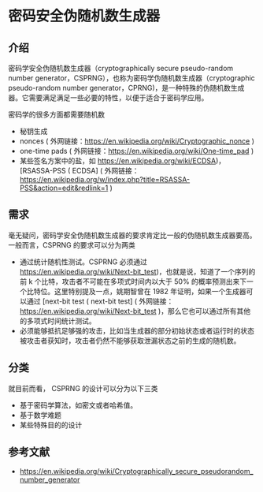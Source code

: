 # 密码安全伪随机数生成器

## 介绍

密码学安全伪随机数生成器（cryptographically secure pseudo-random number generator，CSPRNG），也称为密码学伪随机数生成器（cryptographic pseudo-random number generator，CPRNG)，是一种特殊的伪随机数生成器。它需要满足满足一些必要的特性，以便于适合于密码学应用。

密码学的很多方面都需要随机数

-   秘钥生成
-   nonces ( 外网链接：https://en.wikipedia.org/wiki/Cryptographic_nonce )
-   one-time pads ( 外网链接：https://en.wikipedia.org/wiki/One-time_pad )
-   某些签名方案中的盐，如 https://en.wikipedia.org/wiki/ECDSA)， [RSASSA-PSS (  ECDSA]  ( 外网链接：https://en.wikipedia.org/w/index.php?title=RSASSA-PSS&action=edit&redlink=1 )

## 需求

毫无疑问，密码学安全伪随机数生成器的要求肯定比一般的伪随机数生成器要高。一般而言，CSPRNG 的要求可以分为两类

-   通过统计随机性测试。CSPRNG 必须通过 https://en.wikipedia.org/wiki/Next-bit_test)，也就是说，知道了一个序列的前 k 个比特，攻击者不可能在多项式时间内以大于 50% 的概率预测出来下一个比特位。这里特别提及一点，姚期智曾在 1982 年证明，如果一个生成器可以通过  [next-bit test (  next-bit test]  ( 外网链接：https://en.wikipedia.org/wiki/Next-bit_test )，那么它也可以通过所有其他的多项式时间统计测试。
-   必须能够抵抗足够强的攻击，比如当生成器的部分初始状态或者运行时的状态被攻击者获知时，攻击者仍然不能够获取泄漏状态之前的生成的随机数。

## 分类

就目前而看， CSPRNG 的设计可以分为以下三类

-   基于密码学算法，如密文或者哈希值。
-   基于数学难题
-   某些特殊目的的设计

## 参考文献

-   https://en.wikipedia.org/wiki/Cryptographically_secure_pseudorandom_number_generator